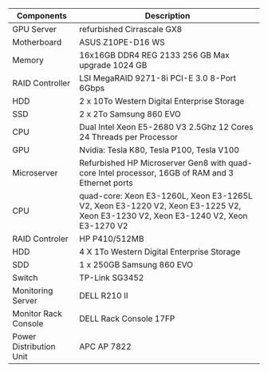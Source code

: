 | Components | Description |
| --- | --- |
| GPU Server | refurbished Cirrascale GX8 |
| Motherboard | ASUS Z10PE-D16 WS |
| Memory | 16x16GB DDR4 REG 2133 256 GB Max upgrade 1024 GB |
| RAID Controller | LSI MegaRAID 9271-8i PCI-E 3.0 8-Port 6Gbps  |
| HDD | 2 x 10To Western Digital Enterprise Storage  |
| SSD | 2 x 2To Samsung 860 EVO  |
| CPU | Dual Intel Xeon E5-2680 V3 2.5Ghz 12 Cores 24 Threads per Processor |
|GPU| Nvidia: Tesla K80, Tesla P100, Tesla V100 |
| Microserver | Refurbished HP Microserver Gen8 with quad-core Intel processor, 16GB of RAM and 3 Ethernet ports|
| CPU| quad-core: Xeon E3-1260L, Xeon E3-1265L V2, Xeon E3-1220 V2, Xeon E3-1225 V2, Xeon E3-1230 V2, Xeon E3-1240 V2,  Xeon E3-1270 V2|
|RAID Controler | HP P410/512MB |
|HDD | 4 X 1To Western Digital Enterprise Storage |
| SDD | 1 x 250GB  Samsung 860 EVO |
| Switch | TP-Link SG3452|
| Monitoring Server | DELL R210 II |
| Monitor Rack Console | DELL Rack Console 17FP |
| Power Distribution Unit | APC AP 7822  |
